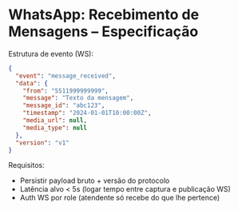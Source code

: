 # WhatsApp: Recebimento de Mensagens – Especificação

Estrutura de evento (WS):
```json
{
  "event": "message_received",
  "data": {
    "from": "5511999999999",
    "message": "Texto da mensagem",
    "message_id": "abc123",
    "timestamp": "2024-01-01T10:00:00Z",
    "media_url": null,
    "media_type": null
  },
  "version": "v1"
}
```

Requisitos:
- Persistir payload bruto + versão do protocolo
- Latência alvo < 5s (logar tempo entre captura e publicação WS)
- Auth WS por role (atendente só recebe do que lhe pertence)
